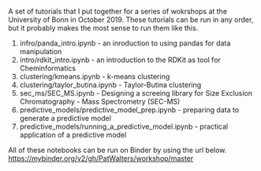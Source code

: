 A set of tutorials that I put together for a series of wokrshops at the University of Bonn in October 2019.  These tutorials can be run in any order, but it probably makes the most sense to run them like this. 

1. infro/panda_intro.ipynb - an inroduction to using pandas for data manipulation
2. intro/rdkit_intro.ipynb - an introduction to the RDKit as tool for Cheminformatics
3. clustering/kmeans.ipynb - k-means clustering
4. clustering/taylor_butina.ipynb - Taylor-Butina clustering
5. sec_ms/SEC_MS.ipynb - Designing a screeing library for Size Exclusion Chromatography - Mass Spectrometry (SEC-MS)
6. predictive_models/predictive_model_prep.ipynb - preparing data to generate a predictive model
7. predictive_models/running_a_predictive_model.ipynb - practical application of a predictive model


All of these notebooks can be run on Binder by using the url below. 
https://mybinder.org/v2/gh/PatWalters/workshop/master
